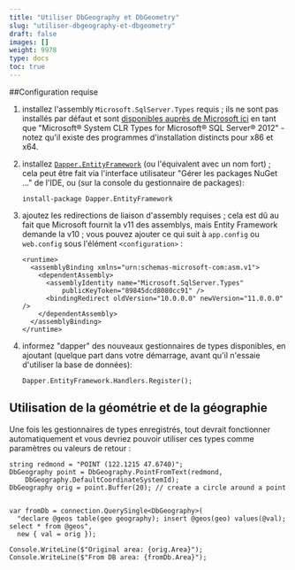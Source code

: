 ```yaml
---
title: "Utiliser DbGeography et DbGeometry"
slug: "utiliser-dbgeography-et-dbgeometry"
draft: false
images: []
weight: 9978
type: docs
toc: true
---
```


##Configuration requise
1. installez l'assembly `Microsoft.SqlServer.Types` requis ; ils ne sont pas installés par défaut et sont [disponibles auprès de Microsoft ici](https://www.microsoft.com/en-gb/download/details.aspx?id=29065) en tant que "Microsoft® System CLR Types for Microsoft® SQL Server® 2012" - notez qu'il existe des programmes d'installation distincts pour x86 et x64.
2. installez [`Dapper.EntityFramework`](https://www.nuget.org/packages/dapper.entityframework) (ou l'équivalent avec un nom fort) ; cela peut être fait via l'interface utilisateur "Gérer les packages NuGet ..." de l'IDE, ou (sur la console du gestionnaire de packages):

       install-package Dapper.EntityFramework
3. ajoutez les redirections de liaison d'assembly requises ; cela est dû au fait que Microsoft fournit la v11 des assemblys, mais Entity Framework demande la v10 ; vous pouvez ajouter ce qui suit à `app.config` ou `web.config` sous l'élément `<configuration>` :

       <runtime>
         <assemblyBinding xmlns="urn:schemas-microsoft-com:asm.v1">
           <dependentAssembly>
             <assemblyIdentity name="Microsoft.SqlServer.Types" 
                 publicKeyToken="89845dcd8080cc91" />
             <bindingRedirect oldVersion="10.0.0.0" newVersion="11.0.0.0" />
           </dependentAssembly>
         </assemblyBinding>
       </runtime>
4. informez "dapper" des nouveaux gestionnaires de types disponibles, en ajoutant (quelque part dans votre démarrage, avant qu'il n'essaie d'utiliser la base de données):

       Dapper.EntityFramework.Handlers.Register();

## Utilisation de la géométrie et de la géographie
Une fois les gestionnaires de types enregistrés, tout devrait fonctionner automatiquement et vous devriez pouvoir utiliser ces types comme paramètres ou valeurs de retour :

    string redmond = "POINT (122.1215 47.6740)";
    DbGeography point = DbGeography.PointFromText(redmond,
        DbGeography.DefaultCoordinateSystemId);
    DbGeography orig = point.Buffer(20); // create a circle around a point


    var fromDb = connection.QuerySingle<DbGeography>(
      "declare @geos table(geo geography); insert @geos(geo) values(@val); select * from @geos",
      new { val = orig });

    Console.WriteLine($"Original area: {orig.Area}");
    Console.WriteLine($"From DB area: {fromDb.Area}");


